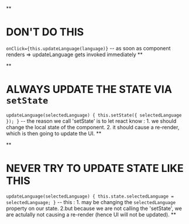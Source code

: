 **
  # DON'T DO THIS #
  `onClick={this.updateLanguage(language)}`
    -- as soon as component renders => updateLanguage gets invoked immediately
**

**
  # ALWAYS UPDATE THE STATE VIA `setState` #
  `updateLanguage(selectedLanguage) {
    this.setState({
      selectedLanguage
    });
  }`
  -- the reason we call 'setState' is to let react know :
    1. we should change the local state of the component.
    2. it should cause a re-render, which is then going to update the UI.
**

**
  # NEVER TRY TO UPDATE STATE LIKE THIS #
  `updateLanguage(selectedLanguage) {
    this.state.selectedLanguage = selectedLanguage;
  }`
  -- this :
    1. may be changing the `selectedLanguage` property on our state.
    2.but because we are not calling the 'setState', we are actulally not
    causing a re-render (hence UI will not be updated).
**

<!--
import React from "react";

export default class Popular extends React.Component {
  constructor(props) {
    super(props);

    this.state = {
      selectedLanguage: "All"
    };
  }

  updateLanguage(selectedLanguage) {
    this.setState({
      selectedLanguage
    });
  }

  render() {
    const languages = ["All", "JavaScript", "Ruby", "Java", "CSS", "Golang"];
    return (
      <ul className="flex-center">
        {languages.map(language => (
          <li key={language}>
            <button
              className="btn-clear nav-link"
              style={
                language === this.state.selectedLanguage
                  ? { color: "rgb(187, 46, 31)" }
                  : null
              }
              // `onClick={this.updateLanguage(language)}` - as soon as
              // component renders => updateLanguage gets invoked immediately
              onClick={() => this.updateLanguage(language)}
            >
              {language}
            </button>
          </li>
        ))}
      </ul>
    );
  }
}
-->
